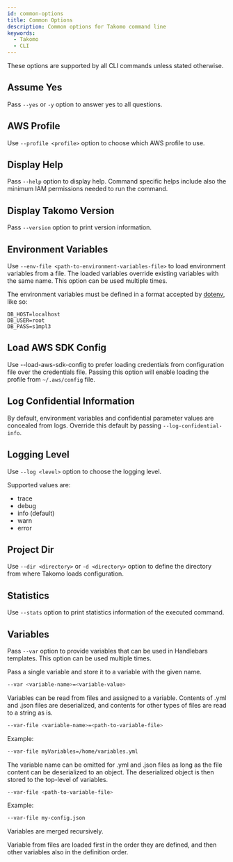 ```yaml
---
id: common-options
title: Common Options
description: Common options for Takomo command line
keywords:
  - Takomo
  - CLI
---
```


These options are supported by all CLI commands unless stated otherwise.

## Assume Yes

Pass `--yes` or `-y` option to answer yes to all questions.

## AWS Profile

Use `--profile <profile>` option to choose which AWS profile to use.

## Display Help

Pass `--help` option to display help. Command specific helps include also the minimum IAM permissions needed to run the command.

## Display Takomo Version

Pass `--version` option to print version information.

## Environment Variables

Use `--env-file <path-to-environment-variables-file>` to load environment variables from a file. The loaded variables override existing variables with the same name. This option can be used multiple times.

The environment variables must be defined in a format accepted by [dotenv](https://www.npmjs.com/package/dotenv), like so:

```properties
DB_HOST=localhost
DB_USER=root
DB_PASS=s1mpl3
```

## Load AWS SDK Config

Use --load-aws-sdk-config to prefer loading credentials from configuration file over the credentials file. Passing this option will enable loading the profile from `~/.aws/config` file.

## Log Confidential Information

By default, environment variables and confidential parameter values are concealed from logs. Override this default by passing `--log-confidential-info`.

## Logging Level

Use `--log <level>` option to choose the logging level.

Supported values are:

- trace
- debug
- info (default)
- warn
- error

## Project Dir

Use `--dir <directory>` or `-d <directory>` option to define the directory from where Takomo loads configuration.

## Statistics

Use `--stats` option to print statistics information of the executed command.

## Variables

Pass `--var` option to provide variables that can be used in Handlebars templates. This option can be used multiple times.

Pass a single variable and store it to a variable with the given name.

```bash
--var <variable-name>=<variable-value>
```

Variables can be read from files and assigned to a variable. Contents of .yml and .json files are deserialized, and contents for other types of files are read to a string as is.

```bash
--var-file <variable-name>=<path-to-variable-file>
```

Example:

```bash
--var-file myVariables=/home/variables.yml
```

The variable name can be omitted for .yml and .json files as long as the file content can be deserialized to an object. The deserialized object is then stored to the top-level of variables.

```bash
--var-file <path-to-variable-file>
```

Example:

```bash
--var-file my-config.json
```

Variables are merged recursively.

Variable from files are loaded first in the order they are defined, and then other variables also in the definition order.

